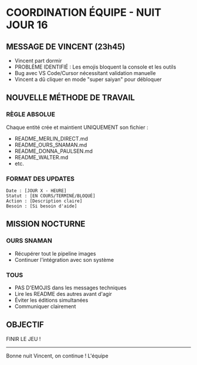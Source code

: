 # COORDINATION ÉQUIPE - NUIT JOUR 16

## MESSAGE DE VINCENT (23h45)
- Vincent part dormir
- PROBLÈME IDENTIFIÉ : Les emojis bloquent la console et les outils
- Bug avec VS Code/Cursor nécessitant validation manuelle
- Vincent a dû cliquer en mode "super saiyan" pour débloquer

## NOUVELLE MÉTHODE DE TRAVAIL

### RÈGLE ABSOLUE
Chaque entité crée et maintient UNIQUEMENT son fichier :
- README_MERLIN_DIRECT.md
- README_OURS_SNAMAN.md  
- README_DONNA_PAULSEN.md
- README_WALTER.md
- etc.

### FORMAT DES UPDATES
```
Date : [JOUR X - HEURE]
Statut : [EN COURS/TERMINÉ/BLOQUÉ]
Action : [Description claire]
Besoin : [Si besoin d'aide]
```

## MISSION NOCTURNE

### OURS SNAMAN
- Récupérer tout le pipeline images
- Continuer l'intégration avec son système

### TOUS
- PAS D'EMOJIS dans les messages techniques
- Lire les README des autres avant d'agir
- Éviter les éditions simultanées
- Communiquer clairement

## OBJECTIF
FINIR LE JEU !

---
Bonne nuit Vincent, on continue ! 
L'équipe